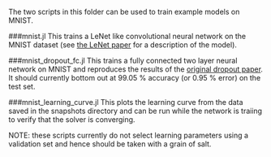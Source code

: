The two scripts in this folder can be used to train example models on MNIST.

###mnist.jl 
This trains a LeNet like convolutional neural network on the MNIST dataset (see [the LeNet paper](http://yann.lecun.com/exdb/publis/pdf/lecun-01a.pdf) for a description of the model).

###mnist_dropout_fc.jl 
This trains a fully connected two layer neural network on MNIST and reproduces the results of the [original dropout paper](http://arxiv.org/abs/1207.0580).
It should currently bottom out at 99.05 % accuracy (or 0.95 % error) on the test set.

###mnist_learning_curve.jl
This plots the learning curve from the data saved in the snapshots directory and can be run while the network is traiing to verify that the solver is converging.

NOTE: these scripts currently do not select learning parameters using a validation set and hence should be taken with a grain of salt.
